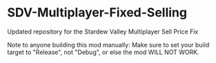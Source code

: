 # SDV-Multiplayer-Fixed-Selling
Updated repository for the Stardew Valley Multiplayer Sell Price Fix

Note to anyone building this mod manually: Make sure to set your build target to "Release", not "Debug", or else the mod WILL NOT WORK.
